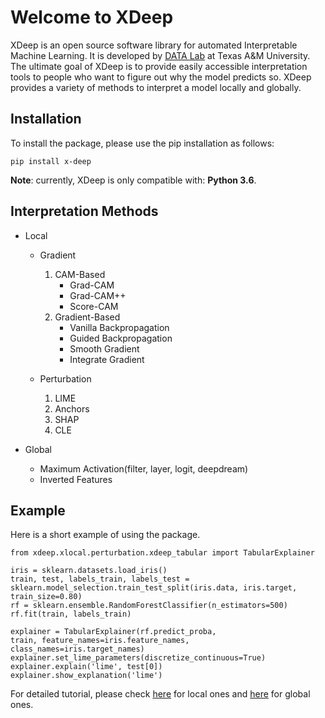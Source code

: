 # Welcome to XDeep

XDeep is an open source software library for automated Interpretable Machine Learning. It is developed by [DATA Lab](http://faculty.cs.tamu.edu/xiahu/index.html) at Texas A&M University. The ultimate goal of XDeep is to provide easily accessible interpretation tools to people who want to figure out why the model predicts so. XDeep provides a variety of methods to interpret a model locally and globally.

## Installation

To install the package, please use the pip installation as follows:

    pip install x-deep

**Note**: currently, XDeep is only compatible with: **Python 3.6**.

## Interpretation Methods

* Local
    - Gradient
        1. CAM\-Based
            - Grad-CAM
            - Grad-CAM++
            - Score-CAM
        2. Gradient\-Based
            - Vanilla Backpropagation
            - Guided Backpropagation
            - Smooth Gradient
            - Integrate Gradient
    
    - Perturbation
        1. LIME
        2. Anchors
        3. SHAP
        4. CLE

* Global
    - Maximum Activation(filter, layer, logit, deepdream)
    - Inverted Features

## Example

Here is a short example of using the package.

    from xdeep.xlocal.perturbation.xdeep_tabular import TabularExplainer

    iris = sklearn.datasets.load_iris()
    train, test, labels_train, labels_test = 
    sklearn.model_selection.train_test_split(iris.data, iris.target, train_size=0.80)
    rf = sklearn.ensemble.RandomForestClassifier(n_estimators=500)
    rf.fit(train, labels_train)

    explainer = TabularExplainer(rf.predict_proba,
    train, feature_names=iris.feature_names, class_names=iris.target_names)
    explainer.set_lime_parameters(discretize_continuous=True)
    explainer.explain('lime', test[0])
    explainer.show_explanation('lime')

For detailed tutorial, please check [here](./tutorial_local) for local ones and [here](./tutorial_global) for global ones. 
